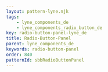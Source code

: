 ```yaml
---
layout: pattern-lyne.njk
tags: 
    - lyne_components_de
    - lyne_components_radio_button_de
key: radio-button-panel-lyne_de
title: Radio-Button-Panel
parent: lyne_components_de
keywords: radio-button-panel
order: 840
patternId: sbbRadioButtonPanel
---
```

